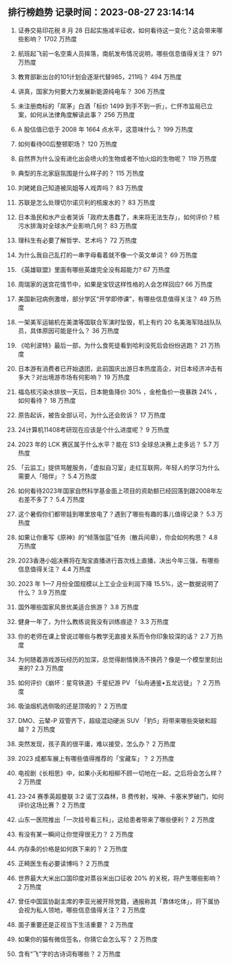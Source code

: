 
## 排行榜趋势 记录时间：2023-08-27 23:14:14
  
  1. 证券交易印花税 8 月 28 日起实施减半征收，如何看待这一变化？这会带来哪些影响？ 1702 万热度
    
  2. 航班起飞前一名空乘人员摔落，南航发布情况说明，哪些信息值得关注？ 971 万热度
    
  3. 教育部新出台的101计划会逐渐代替985，211吗？ 494 万热度
    
  4. 讲真，国家为何要大力发展新能源纯电车？ 306 万热度
    
  5. 未注册商标的「屌茅」白酒「标价 1499 到手不到一折」，仁怀市监局已立案，如何从法律角度解读此事？ 256 万热度
    
  6. A 股估值已低于 2008 年 1664 点水平，这意味什么？ 199 万热度
    
  7. 如何看待00后整顿职场？ 120 万热度
    
  8. 自然界为什么没有进化出会喷火的生物或者不怕火焰的生物呢？ 119 万热度
    
  9. 典型的东北家庭氛围是什么样子的？ 115 万热度
    
  10. 刘姥姥自己知道被凤姐等人戏弄吗？ 83 万热度
    
  11. 苏联是怎么处理切尔诺贝利的核废水的？ 83 万热度
    
  12. 日本渔民和水产业者哭诉「政府太愚蠢了，未来将无法生存」，如何评价？核污水排海对全球水产业影响几何？ 83 万热度
    
  13. 理科生有必要了解哲学、艺术吗？ 72 万热度
    
  14. 为什么我自己乱打的一串字母看着就不像一个英文单词？ 69 万热度
    
  15. 《英雄联盟》里面有哪些英雄完全没有超能力? 67 万热度
    
  16. 周瑞家的送宫花情节中，如果是宝钗这样性格的人会怎样回应? 66 万热度
    
  17. 美国新冠病例激增，部分学区“开学即停课”，有哪些信息值得关注？ 49 万热度
    
  18. 一架美军运输机在美澳等国联合军演时坠毁，机上有约  20 名美海军陆战队队员，具体原因可能是什么？ 36 万热度
    
  19. 《哈利波特》最后一部，为什么食死徒看到哈利没死后会纷纷逃跑？ 21 万热度
    
  20. 日本游有消费者已开始退团，此前国庆出游日本热度高企，对日本经济冲击有多大？对出境游市场有何影响？ 19 万热度
    
  21. 福岛核污染水排放一天后，日本鲍鱼降价 30% ，金枪鱼价一夜暴跌 24% ，如何看待？ 18 万热度
    
  22. 原告起诉，被告全部认可，为什么还会败诉？ 17 万热度
    
  23. 24计算机11408考研现在应该是个什么进度呢？ 9 万热度
    
  24. 2023 年的 LCK 赛区属于什么水平？能在 S13 全球总决赛上走多远？ 5.7 万热度
    
  25. 「云监工」提供骂醒服务，「虚拟自习室」走红互联网，年轻人的学习为什么需要人「陪伴」？ 5.4 万热度
    
  26. 如何看待2023年国家自然科学基金面上项目的资助额已经回落到跟2008年左右差不多了？ 5.4 万热度
    
  27. 这个暑假你们都带娃到哪里放电了？遇到了哪些有趣的事儿值得记录？ 5.3 万热度
    
  28. 如果让你重写《原神》的“倾落伽蓝”任务（散兵间章），你会如何构思？ 4.8 万热度
    
  29. 2023香港小姐决赛将在淘宝直播进行首次线上直播，决出今年三强，有哪些信息值得关注？ 4.4 万热度
    
  30. 2023 年 1—7 月份全国规模以上工业企业利润下降 15.5%，这一数据说明了什么？ 3.9 万热度
    
  31. 国外哪些国家风景优美适合旅游？ 3.8 万热度
    
  32. 健身一年了，为什么教练说我没有训练痕迹？ 3.3 万热度
    
  33. 你的老师在课上曾说过哪些与教学无直接关系而令你印象较深的话？ 2.7 万热度
    
  34. 为何随着游戏游玩经历的加深，总觉得剧情换汤不换药？像是一个模型里刻出来的? 2.3 万热度
    
  35. 如何评价《崩坏：星穹铁道》千星纪游 PV 「仙舟通鉴•五龙远徙」？ 2 万热度
    
  36. 吸油烟机选侧吸的还是顶吸的？ 2 万热度
    
  37. DMO、云辇-P 双管齐下，超级混动硬派  SUV 「豹5」将带来哪些突破和超越？ 2 万热度
    
  38. 突然发现，孩子真的很平庸，难以接受，怎么办？ 2 万热度
    
  39. 2023 成都车展上有哪些值得推荐的「宝藏车」？ 2 万热度
    
  40. 电视剧《长相思》中，如果小夭和相柳不顾一切地在一起，之后将会怎么样？ 2 万热度
    
  41. 23-24 赛季英超曼联 3:2 诺丁汉森林，B 费传射，埃神、卡塞米罗破门，如何评价这场比赛？ 2 万热度
    
  42. 山东一医院推出「一次挂号看三科」，这给患者带来了哪些便利？ 2 万热度
    
  43. 有没有某一瞬间让你觉得很无力？ 2 万热度
    
  44. 内存条的价格是如何跌下来的？ 2 万热度
    
  45. 正畸医生有必要读博吗？ 2 万热度
    
  46. 世界最大大米出口国印度对蒸谷米出口征收 20% 的关税，将产生哪些影响？ 2 万热度
    
  47. 曾任中国篮协副主席的李亚光被开除党籍，通报称其「靠体吃体」，将下属协会视为私人领地，哪些信息值得关注？ 2 万热度
    
  48. 面子重要还是正视当下生活重要？ 2 万热度
    
  49. 如果你的猫有微信签名，你猜它会怎么写？ 2 万热度
    
  50. 含有“飞”字的古诗词有哪些？ 2 万热度
    